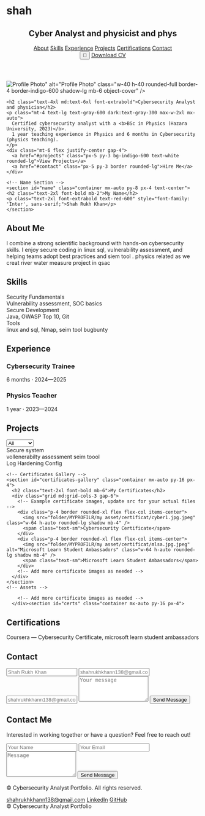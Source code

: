 # shah

<html lang="en" class="scroll-smooth">
<head>
  <meta charset="UTF-8" />
  <meta name="viewport" content="width=device-width, initial-scale=1" />
  <title>Cybersecurity Analyst Portfolio and physicist</title>

  <!-- Tailwind CSS -->
  <script src="https://cdn.tailwindcss.com"></script>

  <!-- Google Fonts -->
  <link href="https://fonts.googleapis.com/css2?family=Inter:wght@400;600;800&display=swap" rel="stylesheet" />

  <style>
    body { font-family: 'Inter', sans-serif; }
    .link-underline { position: relative; }
    .link-underline:after {
      content: "";
      position: absolute;
      left: 0; bottom: -2px;
      width: 100%; height: 2px;
      background: currentColor;
      transform: scaleX(0);
      transform-origin: left;
      transition: transform .25s ease;
      opacity: 0.6;
    }
    .link-underline:hover:after { transform: scaleX(1); }
  </style>
</head>
<body class="bg-white text-slate-900 dark:bg-slate-950 dark:text-slate-100 transition-colors">

  <!-- Navbar -->
  <header class="sticky top-0 bg-white/80 dark:bg-slate-950/80 backdrop-blur z-40 border-b border-slate-200 dark:border-slate-800">
    <nav class="container mx-auto flex justify-between items-center py-4 px-4">
      <h1 class="text-lg font-bold">Cyber Analyst and physicist and phys</h1>
      <div class="flex gap-6 text-sm">
        <a href="#about" class="hover:opacity-80">About</a>
        <a href="#skills" class="hover:opacity-80">Skills</a>
        <a href="#experience" class="hover:opacity-80">Experience</a>
        <a href="#projects" class="hover:opacity-80">Projects</a>
        <a href="#certs" class="hover:opacity-80">Certifications</a>
        <a href="#contact" class="hover:opacity-80">Contact</a>
      </div>
      <div class="flex gap-2">
        <button id="themeToggle" class="px-3 py-2 border rounded-lg">🌙</button>
        <a id="downloadCV" href="#" class="px-3 py-2 bg-indigo-600 text-white rounded-lg">Download CV</a>
      </div>
    </nav>
  </header>

  
  </section>
<!-- Hero Section -->
<section id="home" class="container mx-auto py-16 px-4 text-center">
  <div class="flex flex-col items-center">
    <!-- Profile Photo -->
    <img src="folder/myprofilr/profile.jpg.jpg" alt="Profile Photo" ... />" alt="Profile Photo"
         class="w-40 h-40 rounded-full border-4 border-indigo-600 shadow-lg mb-6 object-cover" />

    <h2 class="text-4xl md:text-6xl font-extrabold">Cybersecurity Analyst and physician</h2>
    <p class="mt-4 text-lg text-gray-600 dark:text-gray-300 max-w-2xl mx-auto">
      Certified cybersecurity analyst with a <b>BSc in Physics (Hazara University, 2023)</b>.
      1 year teaching experience in Physics and 6 months in Cybersecurity (physics teaching).
    </p>
    <div class="mt-6 flex justify-center gap-4">
      <a href="#projects" class="px-5 py-3 bg-indigo-600 text-white rounded-lg">View Projects</a>
      <a href="#contact" class="px-5 py-3 border rounded-lg">Hire Me</a>
    </div>
  </div>
</section>

    <!-- Name Section -->
    <section id="name" class="container mx-auto py-8 px-4 text-center">
    <h2 class="text-2xl font-bold mb-2">My Name</h2>
    <p class="text-2xl font-extrabold text-red-600" style="font-family: 'Inter', sans-serif;">Shah Rukh Khan</p>
    </section>
  <!-- About -->
  <section id="about" class="container mx-auto py-16 px-4">
    <h2 class="text-2xl font-bold mb-4">About Me</h2>
    <p>
      I combine a strong scientific background with hands-on cybersecurity skills. 
      I enjoy secure coding in linux sql, vulnerability assessment, and helping teams adopt best practices and siem tool . physics related 
      as we creat river water measure project in qsac
    </p>
  </section>

  <!-- Skills -->
  <section id="skills" class="bg-slate-50 dark:bg-slate-900/40 py-16 px-4">
    <div class="container mx-auto">
      <h2 class="text-2xl font-bold mb-6">Skills</h2>
      <div class="grid md:grid-cols-3 gap-6">
        <div class="p-4 border rounded-xl">Security Fundamentals<br><span class="text-sm">Vulnerability assessment, SOC basics</span></div>
        <div class="p-4 border rounded-xl">Secure Development<br><span class="text-sm">Java, OWASP Top 10, Git</span></div>
        <div class="p-4 border rounded-xl">Tools<br><span class="text-sm">linux and sql, Nmap, seim tool  bugbunty</span></div>
      </div>
    </div>
  </section>

  <!-- Experience -->
  <section id="experience" class="container mx-auto py-16 px-4">
    <h2 class="text-2xl font-bold mb-6">Experience</h2>
    <div class="space-y-6">
      <div class="p-4 border rounded-xl">
        <h3 class="font-semibold">Cybersecurity Trainee </h3>
        <p class="text-sm">6 months · 2024—2025</p>
      </div>
      <div class="p-4 border rounded-xl">
        <h3 class="font-semibold">Physics Teacher</h3>
        <p class="text-sm">1 year · 2023—2024</p>
      </div>
    </div>
  </section>

  <!-- Projects -->
  <section id="projects" class="bg-slate-50 dark:bg-slate-900/40 py-16 px-4">
    <div class="container mx-auto">
      <div class="flex justify-between items-center mb-6">
        <h2 class="text-2xl font-bold">Projects</h2>
        <select id="filter" class="border rounded-lg px-3 py-2 text-sm">
          <option value="all">All</option>
          <option value="security">Security</option>
          <option value="java">Java</option>
        </select>
      </div>
      <div id="projectGrid" class="grid md:grid-cols-3 gap-6">
        <div data-tags="java security" class="p-4 border rounded-xl">Secure system</div>
        <div data-tags="security" class="p-4 border rounded-xl">vollenerabilty assessment seim toool</div>
        <div data-tags="java" class="p-4 border rounded-xl">Log Hardening Config</div>
      </div>
    </div>
  </section>

    <!-- Certificates Gallery -->
    <section id="certificates-gallery" class="container mx-auto py-16 px-4">
      <h2 class="text-2xl font-bold mb-6">My Certificates</h2>
      <div class="grid md:grid-cols-3 gap-6">
        <!-- Example certificate images, update src for your actual files -->
        <div class="p-4 border rounded-xl flex flex-col items-center">
          <img src="folder/MYPROFILR/my asset/certificat/cyber1.jpg.jpeg" class="w-64 h-auto rounded-lg shadow mb-4" />
          <span class="text-sm">Cybersecurity Certificate</span>
        </div>
        <div class="p-4 border rounded-xl flex flex-col items-center">
          <img src="folder/MYPROFILR/my asset/certificat/mlsa.jpg.jpeg" alt="Microsoft Learn Student Ambassadors" class="w-64 h-auto rounded-lg shadow mb-4" />
          <span class="text-sm">Microsoft Learn Student Ambassadors</span>
        </div>
        <!-- Add more certificate images as needed -->
      </div>
    </section>
    <!-- Assets -->
    
        <!-- Add more certificate images as needed -->
      </div><section id="certs" class="container mx-auto py-16 px-4">
  <h2 class="text-2xl font-bold mb-6">Certifications</h2>
  <div class="p-4 border rounded-xl">
    Coursera — Cybersecurity Certificate,
  microsoft learn student ambassadors
</section>
    </section>

  </section>

  <!-- Contact -->
  <section id="contact" class="bg-slate-50 dark:bg-slate-900/40 py-16 px-4">
    <div class="container mx-auto">
      <h2 class="text-2xl font-bold mb-6">Contact</h2>
      <form id="contactForm" class="space-y-4 max-w-lg">
  <input type="text" name="name" placeholder="Shah Rukh Khan" class="w-full border rounded-lg px-3 py-2" required />
  <input type="email" name="email" placeholder="shahrukhkhann138@gmail.com" class="w-full border rounded-lg px-3 py-2" required />
  <input type="email" name="email" placeholder="shahrukhkhann138@gmail.com" class="w-full border rounded-lg px-3 py-2" required />
  <textarea name="message" rows="4" placeholder="Your message" class="w-full border rounded-lg px-3 py-2" required></textarea>
  <button class="px-5 py-3 bg-indigo-600 text-white rounded-lg">Send Message</button>
  <p id="formStatus" class="text-sm mt-2"></p>
      </form>
    </div>
  </section>

<!-- Contact Me -->
<section id="contact" class="bg-gray-100 dark:bg-gray-800 py-16 px-4">
  <div class="container mx-auto">
    <h2 class="text-3xl font-bold mb-6 text-center">Contact Me</h2>
    <p class="text-center text-gray-600 dark:text-gray-300 mb-8">
      Interested in working together or have a question? Feel free to reach out!
    </p>
    <form id="contactForm" class="space-y-4 max-w-lg mx-auto">
      <input type="text" name="name" placeholder="Your Name"
             class="w-full border rounded-lg px-3 py-2" required />
      <input type="email" name="email" placeholder="Your Email"
             class="w-full border rounded-lg px-3 py-2" required />
      <textarea name="message" rows="4" placeholder="Message"
                class="w-full border rounded-lg px-3 py-2" required></textarea>
      <button class="px-5 py-3 bg-indigo-600 text-white rounded-lg w-full">
        Send Message
      </button>
      <p id="formStatus" class="text-sm mt-2 text-center"></p>
    </form>
  </div>
</section>
<!-- Footer -->
<footer class="bg-gray-900 text-gray-300 py-6 mt-12">
  <div class="container mx-auto px-4 flex flex-col md:flex-row items-center justify-between">
    <p class="text-sm">
      © <span id="year"></span> Cybersecurity Analyst Portfolio. All rights reserved.
    </p>
    <div class="flex gap-4 mt-4 md:mt-0">
      <a href="mailto:yourname@email.com" class="hover:text-white">shahrukhkhann138@gmail.com</a>
      <a href="https://www.linkedin.com/in/yourprofile" target="_blank" class="hover:text-white">LinkedIn</a>
      <a href="https://github.com/yourgithub" target="_blank" class="hover:text-white">GitHub</a>
    </div>
  </div>
</footer>


  <!-- Footer -->
  <footer class="container mx-auto py-6 text-center text-sm text-slate-500">
    © <span id="year"></span> Cybersecurity Analyst Portfolio
  </footer>

  <!-- Script -->
  <script src="script.js"></script>
</body>
</html>
